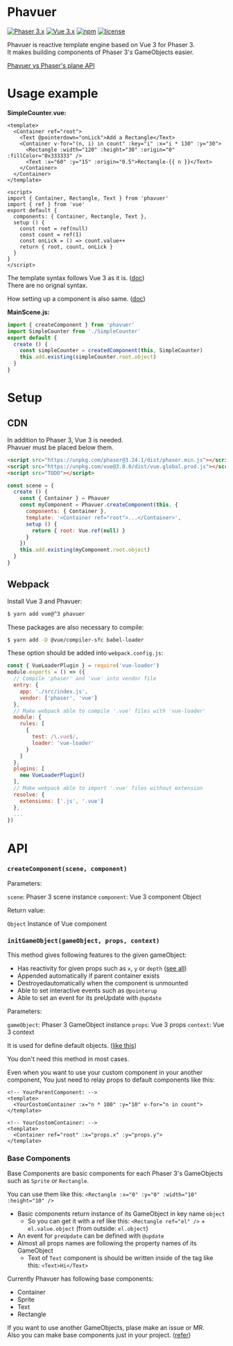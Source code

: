 # Phavuer

[![Phaser 3.x](https://img.shields.io/badge/Phaser-3.x-brightgreen.svg)](https://github.com/photonstorm/phaser)
[![Vue 3.x](https://img.shields.io/badge/Vue-3.x-brightgreen.svg)](https://vuejs.org/v2/guide/)
[![npm](https://img.shields.io/npm/v/phavuer.svg)](https://www.npmjs.com/package/phavuer)
[![license](https://img.shields.io/github/license/mashape/apistatus.svg)](https://github.com/laineus/phavuer/blob/master/LICENSE)

Phavuer is reactive template engine based on Vue 3 for Phaser 3.  
It makes building components of Phaser 3's GameObjects easier.

[Phavuer vs Phaser's plane API](TODO)

# Usage example

**SimpleCounter.vue:**

```vue
<template>
  <Container ref="root">
    <Text @pointerdown="onLick">Add a Rectangle</Text>
    <Container v-for="(n, i) in count" :key="i" :x="i * 130" :y="30">
      <Rectangle :width="120" :height="30" :origin="0" :fillColor="0x333333" />
      <Text :x="60" :y="15" :origin="0.5">Rectangle-{{ n }}</Text>
    </Container>
  </Container>
</template>

<script>
import { Container, Rectangle, Text } from 'phavuer'
import { ref } from 'vue'
export default {
  components: { Container, Rectangle, Text },
  setup () {
    const root = ref(null)
    const count = ref(1)
    const onLick = () => count.value++
    return { root, count, onLick }
  }
}
</script>
```

The template syntax follows Vue 3 as it is. ([doc](https://v3.vuejs.org/guide/template-syntax.html))  
There are no orignal syntax.

How setting up a component is also same. ([doc](https://composition-api.vuejs.org/api.html#setup))

**MainScene.js:**

```js
import { createComponent } from 'phavuer'
import SimpleCounter from './SimpleCounter'
export default {
  create () {
    const simpleCounter = createdComponent(this, SimpleCounter)
    this.add.existing(simpleCounter.root.object)
  }
}
```
# Setup

## CDN

In addition to Phaser 3, Vue 3 is needed.  
Phavuer must be placed below them.

```html
<script src="https://unpkg.com/phaser@3.24.1/dist/phaser.min.js"></script>
<script src="https://unpkg.com/vue@3.0.0/dist/vue.global.prod.js"></script>
<script src="TODO"></script>
```

```js
const scene = {
  create () {
    const { Container } = Phavuer
    const myComponent = Phavuer.createComponent(this, {
      components: { Container },
      template: '<Container ref="root">...</Container>',
      setup () {
        return { root: Vue.ref(null) }
      }
    })
    this.add.existing(myComponent.root.object)
  }
}
```

## Webpack

Install Vue 3 and Phavuer:

```bash
$ yarn add vue@^3 phavuer
```

These packages are also necessary to compile:

```bash
$ yarn add -D @vue/compiler-sfc babel-loader
```

These option should be added into `webpack.config.js`:

```js
const { VueLoaderPlugin } = require('vue-loader')
module.exports = () => ({
  // Compile 'phaser' and 'vue' into vendor file
  entry: {
    app: './src/index.js',
    vendor: ['phaser', 'vue']
  },
  // Make webpack able to compile '.vue' files with 'vue-loader'
  module: {
    rules: [
      {
        test: /\.vue$/,
        loader: 'vue-loader'
      }
    ]
  },
  plugins: [
    new VueLoaderPlugin()
  ],
  // Make webpack able to import '.vue' files without extension
  resolve: {
    extensions: ['.js', '.vue']
  },
  ...
})
```

# API

### `createComponent(scene, component)`

Parameters:

`scene`: Phaser 3 scene instance
`component`: Vue 3 component Object

Return value:

`Object` Instance of Vue component

### `initGameObject(gameObject, props, context)`

This method gives following features to the given gameObject:

- Has reactivity for given props such as `x`, `y` or `depth` ([see all](https://github.com/laineus/phavuer/tree/master/src/setters.js))
- Appended automatically if parent container exists
- Destroyedautomatically when the component is unmounted
- Able to set interactive events such as `@pointerup`
- Able to set an event for its preUpdate with `@update`

Parameters:

`gameObject`: Phaser 3 GameObject instance
`props`: Vue 3 props
`context`: Vue 3 context

It is used for define default objects. ([like this](https://github.com/laineus/phavuer/tree/master/src/components/Sprite.js))

You don't need this method in most cases.

Even when you want to use your custom component in your another component,
You just need to relay props to default components like this:

```
<!-- YourParentComponent: -->
<template>
  <YourCostomContainer :x="n * 100" :y="10" v-for="n in count">
</template>
```

```
<!-- YourCostomContainer: -->
<template>
  <Container ref="root" :x="props.x" :y="props.y">
</template>
```

### Base Components

Base Components are basic components for each Phaser 3's GameObjects such as `Sprite` or `Rectangle`.

You can use them like this: `<Rectangle :x="0" :y="0" :width="10" :height="10" />`

- Basic components return instance of its GameObject in key name `object`
  - So you can get it with a ref like this: `<Rectangle ref="el" />` + `el.value.object` (from outside: `el.object`)
- An event for `preUpdate` can be defined with `@update`
- Almost all props names are following the property names of its GameObject
  - Text of `Text` component is should be written inside of the tag like this: `<Text>Hi</Text>`

Currently Phavuer has following base components:

- Container
- Sprite
- Text
- Rectangle

If you want to use another GameObjects, plase make an issue or MR.  
Also you can make base components just in your project. ([refer](https://github.com/laineus/phavuer/tree/master/src/components))
